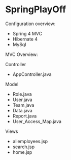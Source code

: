 # SpringPlayOff

Configuration overview:
- Spring 4 MVC
- Hibernate 4
- MySql

MVC Overview:
 
Controller
  - AppController.java
  
Model
  - Role.java
  - User.java
  - Team.java
  - Data.java
  - Report.java
  - User_Access_Map.java
  
Views
  - allemployees.jsp
  - search.jsp
  - home.jsp
  
